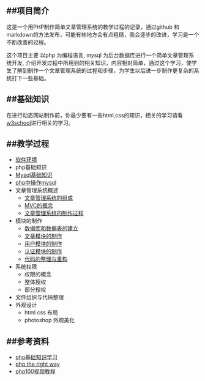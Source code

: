 ##项目简介
---

这是一个用PHP制作简单文章管理系统的教学过程的记录，通过github 和 markdown的方法发布，可能有些地方会有点粗糙，我会逐步的改进，学习是一个不断改善的过程。

这个项目主要 以php 为编程语言, mysql 为后台数据库进行一个简单文章管理系统开发, 介绍开发过程中所用到的相关知识，内容相对简单，通过这个学习，使学生了解到制作一个文章管理系统的过程和步骤，为学生以后进一步制作更复杂的系统打下一些基础。

##基础知识
---

在进行动态网站制作前，你最少要有一些html,css的知识，相关的学习请看[w3school](http://www.w3school.com.cn)进行相关的学习。

##教学过程
---

* [软件环境](courses/env.md)
* php基础知识
* [Mysql基础知识](courses/mysql_basic.md)
* [php中操作mysql](courses/mysql_operation_in_php.md)
* 文章管理系统概述
  * [文章管理系统的组成](courses/makeup_of_article_system.md)
  * [MVC的概念](courses/mvc.md)
  * [文章管理系统的制作过程](courses/procedure_of_article_system.md)
* 模块的制作
  * [数据库和数据表的建立](courses/mysql_tables.md)
  * [文章模块的制作](courses/mod_article.md)
  * [用户模块的制作](courses/mod_user.md)
  * [认证模块的制作](courses/mod_auth.md)
  * [代码的整理与重构](courses/code_refactor.md)
* 系统权限
  * 权限的概念
  * 整体授权
  * 部分授权
* 文件组织与代码整理
* 外观设计 
  * html css 布局
  * photoshop 外观美化



##参考资料
---

* [php基础知识学习](http://www.w3school.com.cn/php/index.asp)
* [php the right way](http://wulijun.github.com/php-the-right-way/)
* [php100视频教程](http://www.youku.com)
